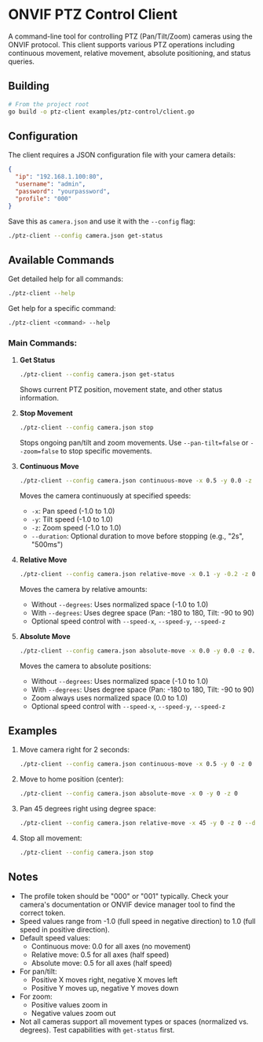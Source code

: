# ONVIF PTZ Control Client

A command-line tool for controlling PTZ (Pan/Tilt/Zoom) cameras using the ONVIF protocol. This client supports various PTZ operations including continuous movement, relative movement, absolute positioning, and status queries.

## Building

```bash
# From the project root
go build -o ptz-client examples/ptz-control/client.go
```

## Configuration

The client requires a JSON configuration file with your camera details:

```json
{
  "ip": "192.168.1.100:80", 
  "username": "admin",
  "password": "yourpassword",
  "profile": "000"
}
```

Save this as `camera.json` and use it with the `--config` flag:

```bash
./ptz-client --config camera.json get-status
```

## Available Commands

Get detailed help for all commands:
```bash
./ptz-client --help
```

Get help for a specific command:
```bash
./ptz-client <command> --help
```

### Main Commands:

1. **Get Status**
   ```bash
   ./ptz-client --config camera.json get-status
   ```
   Shows current PTZ position, movement state, and other status information.

2. **Stop Movement**
   ```bash
   ./ptz-client --config camera.json stop
   ```
   Stops ongoing pan/tilt and zoom movements. Use `--pan-tilt=false` or `--zoom=false` to stop specific movements.

3. **Continuous Move**
   ```bash
   ./ptz-client --config camera.json continuous-move -x 0.5 -y 0.0 -z 0.0 --duration 2s
   ```
   Moves the camera continuously at specified speeds:
   - `-x`: Pan speed (-1.0 to 1.0)
   - `-y`: Tilt speed (-1.0 to 1.0)
   - `-z`: Zoom speed (-1.0 to 1.0)
   - `--duration`: Optional duration to move before stopping (e.g., "2s", "500ms")

4. **Relative Move**
   ```bash
   ./ptz-client --config camera.json relative-move -x 0.1 -y -0.2 -z 0.0
   ```
   Moves the camera by relative amounts:
   - Without `--degrees`: Uses normalized space (-1.0 to 1.0)
   - With `--degrees`: Uses degree space (Pan: -180 to 180, Tilt: -90 to 90)
   - Optional speed control with `--speed-x`, `--speed-y`, `--speed-z`

5. **Absolute Move**
   ```bash
   ./ptz-client --config camera.json absolute-move -x 0.0 -y 0.0 -z 0.5
   ```
   Moves the camera to absolute positions:
   - Without `--degrees`: Uses normalized space (-1.0 to 1.0)
   - With `--degrees`: Uses degree space (Pan: -180 to 180, Tilt: -90 to 90)
   - Zoom always uses normalized space (0.0 to 1.0)
   - Optional speed control with `--speed-x`, `--speed-y`, `--speed-z`

## Examples

1. Move camera right for 2 seconds:
   ```bash
   ./ptz-client --config camera.json continuous-move -x 0.5 -y 0 -z 0 --duration 2s
   ```

2. Move to home position (center):
   ```bash
   ./ptz-client --config camera.json absolute-move -x 0 -y 0 -z 0
   ```

3. Pan 45 degrees right using degree space:
   ```bash
   ./ptz-client --config camera.json relative-move -x 45 -y 0 -z 0 --degrees
   ```

4. Stop all movement:
   ```bash
   ./ptz-client --config camera.json stop
   ```

## Notes

- The profile token should be "000" or "001" typically. Check your camera's documentation or ONVIF device manager tool to find the correct token.
- Speed values range from -1.0 (full speed in negative direction) to 1.0 (full speed in positive direction).
- Default speed values:
  - Continuous move: 0.0 for all axes (no movement)
  - Relative move: 0.5 for all axes (half speed)
  - Absolute move: 0.5 for all axes (half speed)
- For pan/tilt:
  - Positive X moves right, negative X moves left
  - Positive Y moves up, negative Y moves down
- For zoom:
  - Positive values zoom in
  - Negative values zoom out
- Not all cameras support all movement types or spaces (normalized vs. degrees). Test capabilities with `get-status` first. 